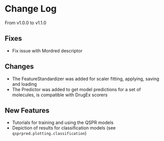 # Change Log
From v1.0.0 to v1.1.0

## Fixes

- Fix issue with Mordred descriptor


## Changes

- The FeatureStandardizer was added for scaler fitting, applying, saving and loading
- The Predictor was added to get model predictions for a set of molecules, is compatible with DrugEx scorers

## New Features

- Tutorials for training and using the QSPR models
- Depiction of results for classification models (see `qsprpred.plotting.classification`)
